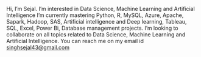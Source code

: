 Hi, I’m Sejal.
I’m interested in Data Science, Machine Learning and Artificial Intelligence
I’m currently mastering Python, R, MySQL, Azure, Apache, Sapark, Hadoop, SAS, Artificial intelligence and Deep learning, Tableau, SQL, Excel, Power Bi, Database management projects.
I’m looking to collaborate on all topics related to Data Science, Machine Learning and Artificial Intelligence.
You can reach me on my email id singhsejal43@gmail.com

